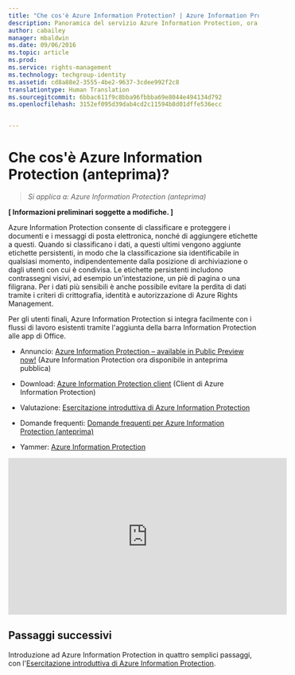 ```yaml
---
title: "Che cos'è Azure Information Protection? | Azure Information Protection"
description: Panoramica del servizio Azure Information Protection, ora in anteprima.
author: cabailey
manager: mbaldwin
ms.date: 09/06/2016
ms.topic: article
ms.prod: 
ms.service: rights-management
ms.technology: techgroup-identity
ms.assetid: cd8a88e2-3555-4be2-9637-3cdee992f2c8
translationtype: Human Translation
ms.sourcegitcommit: 6bbac611f9c8bba96fbbba69e8044e494134d792
ms.openlocfilehash: 3152ef095d39dab4cd2c11594b8d01dffe536ecc


---
```


# Che cos'è Azure Information Protection (anteprima)?

>*Si applica a: Azure Information Protection (anteprima)*

**[ Informazioni preliminari soggette a modifiche. ]**

Azure Information Protection consente di classificare e proteggere i documenti e i messaggi di posta elettronica, nonché di aggiungere etichette a questi. Quando si classificano i dati, a questi ultimi vengono aggiunte etichette persistenti, in modo che la classificazione sia identificabile in qualsiasi momento, indipendentemente dalla posizione di archiviazione o dagli utenti con cui è condivisa. Le etichette persistenti includono contrassegni visivi, ad esempio un'intestazione, un piè di pagina o una filigrana. Per i dati più sensibili è anche possibile evitare la perdita di dati tramite i criteri di crittografia, identità e autorizzazione di Azure Rights Management. 

Per gli utenti finali, Azure Information Protection si integra facilmente con i flussi di lavoro esistenti tramite l'aggiunta della barra Information Protection alle app di Office. 

- Annuncio: [Azure Information Protection – available in Public Preview now!](https://blogs.technet.microsoft.com/enterprisemobility/2016/07/12/azure-information-protection-public-preview-available-now/) (Azure Information Protection ora disponibile in anteprima pubblica)

- Download: [Azure Information Protection client](https://www.microsoft.com/en-us/download/details.aspx?id=53018) (Client di Azure Information Protection)

- Valutazione: [Esercitazione introduttiva di Azure Information Protection](infoprotect-quick-start-tutorial.md) 

- Domande frequenti: [Domande frequenti per Azure Information Protection (anteprima)](faq.md)

- Yammer: [Azure Information Protection](https://www.yammer.com/askipteam/#/threads/inGroup?type=in_group&feedId=8652489&view=all)


<iframe width="560" height="315" src="https://www.youtube.com/embed/N9Ip0m6d3G0" frameborder="0" allowfullscreen></iframe>

## Passaggi successivi

Introduzione ad Azure Information Protection in quattro semplici passaggi, con l'[Esercitazione introduttiva di Azure Information Protection](infoprotect-quick-start-tutorial.md).


<!--HONumber=Sep16_HO1-->



